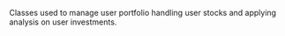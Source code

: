 Classes used to manage user portfolio handling user stocks and applying analysis on user investments.
